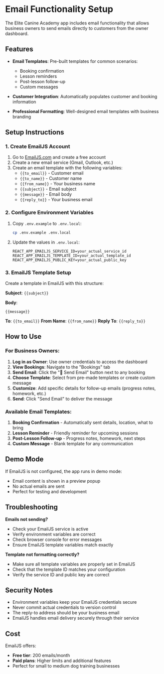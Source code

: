 # Email Functionality Setup

The Elite Canine Academy app includes email functionality that allows business owners to send emails directly to customers from the owner dashboard.

## Features

- **Email Templates**: Pre-built templates for common scenarios:
  - Booking confirmation
  - Lesson reminders  
  - Post-lesson follow-up
  - Custom messages

- **Customer Integration**: Automatically populates customer and booking information

- **Professional Formatting**: Well-designed email templates with business branding

## Setup Instructions

### 1. Create EmailJS Account

1. Go to [EmailJS.com](https://emailjs.com) and create a free account
2. Create a new email service (Gmail, Outlook, etc.)
3. Create an email template with the following variables:
   - `{{to_email}}` - Customer email
   - `{{to_name}}` - Customer name
   - `{{from_name}}` - Your business name
   - `{{subject}}` - Email subject
   - `{{message}}` - Email body
   - `{{reply_to}}` - Your business email

### 2. Configure Environment Variables

1. Copy `.env.example` to `.env.local`:
   ```bash
   cp .env.example .env.local
   ```

2. Update the values in `.env.local`:
   ```
   REACT_APP_EMAILJS_SERVICE_ID=your_actual_service_id
   REACT_APP_EMAILJS_TEMPLATE_ID=your_actual_template_id  
   REACT_APP_EMAILJS_PUBLIC_KEY=your_actual_public_key
   ```

### 3. EmailJS Template Setup

Create a template in EmailJS with this structure:

**Subject**: `{{subject}}`

**Body**:
```
{{message}}
```

**To**: `{{to_email}}`
**From Name**: `{{from_name}}`
**Reply To**: `{{reply_to}}`

## How to Use

### For Business Owners:

1. **Log in as Owner**: Use owner credentials to access the dashboard
2. **View Bookings**: Navigate to the "Bookings" tab
3. **Send Email**: Click the "📧 Send Email" button next to any booking
4. **Choose Template**: Select from pre-made templates or create custom message
5. **Customize**: Add specific details for follow-up emails (progress notes, homework, etc.)
6. **Send**: Click "Send Email" to deliver the message

### Available Email Templates:

1. **Booking Confirmation** - Automatically sent details, location, what to bring
2. **Lesson Reminder** - Friendly reminder for upcoming sessions
3. **Post-Lesson Follow-up** - Progress notes, homework, next steps
4. **Custom Message** - Blank template for any communication

## Demo Mode

If EmailJS is not configured, the app runs in demo mode:
- Email content is shown in a preview popup
- No actual emails are sent
- Perfect for testing and development

## Troubleshooting

**Emails not sending?**
- Check your EmailJS service is active
- Verify environment variables are correct
- Check browser console for error messages
- Ensure EmailJS template variables match exactly

**Template not formatting correctly?**
- Make sure all template variables are properly set in EmailJS
- Check that the template ID matches your configuration
- Verify the service ID and public key are correct

## Security Notes

- Environment variables keep your EmailJS credentials secure
- Never commit actual credentials to version control
- The reply-to address should be your business email
- EmailJS handles email delivery securely through their service

## Cost

EmailJS offers:
- **Free tier**: 200 emails/month
- **Paid plans**: Higher limits and additional features
- Perfect for small to medium dog training businesses
